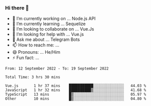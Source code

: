 ### Hi there 👋

- 🔭 I’m currently working on ... Node.js API
- 🌱 I’m currently learning ... Sequelize
- 👯 I’m looking to collaborate on ... Vue.Js
- 🤔 I’m looking for help with ... Vue.js
- 💬 Ask me about ... Telegram Bots 
- 📫 How to reach me: ... 
- 😄 Pronouns: ... He/Him
- ⚡ Fun fact: ... 


<!--START_SECTION:waka-->

```text
From: 12 September 2022 - To: 19 September 2022

Total Time: 3 hrs 30 mins

Vue.js       1 hr 37 mins    ███████████░░░░░░░░░░░░░░   44.03 %
JavaScript   1 hr 32 mins    ██████████▒░░░░░░░░░░░░░░   41.68 %
TypeScript   13 mins         █▒░░░░░░░░░░░░░░░░░░░░░░░   05.97 %
Other        10 mins         █▒░░░░░░░░░░░░░░░░░░░░░░░   04.80 %
```

<!--END_SECTION:waka-->

<!--
**therealstein/therealstein** is a ✨ _special_ ✨ repository because its `README.md` (this file) appears on your GitHub profile.

Here are some ideas to get you started:

- 🔭 I’m currently working on ...
- 🌱 I’m currently learning ...
- 👯 I’m looking to collaborate on ...
- 🤔 I’m looking for help with ...
- 💬 Ask me about ...
- 📫 How to reach me: ...
- 😄 Pronouns: ...
- ⚡ Fun fact: ...
-->
